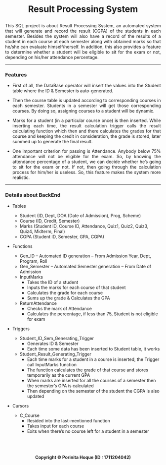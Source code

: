 # <p align="center"> Result Processing System </p>

<p align="justify">
This SQL project is about Result Processing System, an automated system that will generate and record the result (CGPA) of the students in each semester. Besides the system will  also have a record of the results of a student in each course at each semester along with obtained marks so that he/she can evaluate himself/herself. In addition, this also provides a feature to determine whether a student will be eligible to sit for the exam or not, depending on his/her attendance percentage.
</p>

<hr>


### Features
- <p align="justify">First of all, the DataBase operator will insert the values into the Student table where the ID & Semester is auto-generated.</p>
- <p align="justify">Then the course table is updated according to corresponding courses in each semester. Students in a semester will get those corresponding courses. By doing so, assigning courses to a student will be dynamic.</p>
- <p align="justify">Marks for a student (in a particular course once) is then inserted. While inserting each time, the result calculation trigger calls the result calculating function which then and there calculates the grades for that course and keeping the credit in consideration, the grade is stored, later summed up to generate the final result.</p>
- <p align="justify">One important criterion for passing is Attendance. Anybody below 75% attendance will not be eligible for the exam. So, by knowing the attendance percentage of a student, we can decide whether he’s going to sit for the exam or not. If not, then going through the calculation process for him/her is useless. So, this feature makes the system more realistic.</p>

<hr>

<p align="justify">

### Details about BackEnd
- Tables
  - Student (ID, Dept, DOA (Date of Admission), Prog, Scheme)
  - Course (ID, Credit, Semester)
  - Marks (Student ID, Course ID, Attendance, Quiz1, Quiz2, Quiz3, Quiz4, Midterm, Final)
  - CGPA (Student ID, Semester, GPA, CGPA)

- Functions
  - Gen_ID – Automated ID generation – From Admission Year, Dept, Program, Roll 
  - Gen_Semester – Automated Semester generation – From Date of Admission
  - InputMarks
    - Takes the ID of a student
    - Inputs the marks for each course of that student
    - Calculates the grade for each course
    - Sums up the grade & Calculates the GPA
  - ReturnAttendance
    - Checks the mark of Attendance
    - Calculates the percentage, if less than 75, Student is not eligible for exam

- Triggers
  - Student_ID_Sem_Generating_Trigger
    - Generates ID & Semester 
    - Each time some data has been inserted to Student table, it works
  - Student_Result_Generating_Trigger
    - Each time marks for a student in a course is inserted, the Trigger call InputMarks function
    - The function calculates the grade of that course and stores temporarily as the current GPA
    - When marks are inserted for all the courses of a semester then the semester’s GPA is calculated
    - Then depending on the semester of the student the CGPA is also updated

- Cursors
  - C_Course
    - Resided into the last-mentioned function
    - Takes input for each course
    - Exits when there’s no course left for a student in a semester
</p>

<br>
<br>

#### <p align="center"> Copyright © Porinita Hoque (ID : 1711204042) </p>
